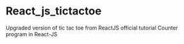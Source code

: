 # React_js_tictactoe
Upgraded version of tic tac toe from ReactJS official tutorial
Counter program in React-JS
